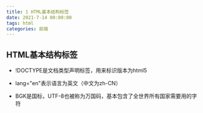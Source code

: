 ```yaml
---
title: 1 HTML基本结构标签
date: 2021-7-14 00:00:00
tags: html
categories: 前端
---
```


## HTML基本结构标签

<!-- more -->

- !DOCTYPE是文档类型声明标签，用来标识版本为html5

- lang="en"表示语言为英文（中文为zh-CN）

- BGK是国标，UTF-8也被称为万国码，基本包含了全世界所有国家需要用的字符


